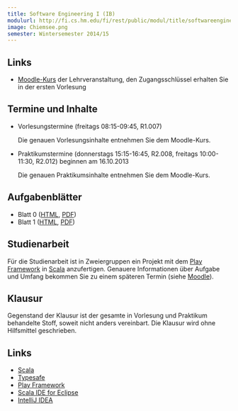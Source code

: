 ```yaml
---
title: Software Engineering I (IB)
modulurl: http://fi.cs.hm.edu/fi/rest/public/modul/title/softwareengineeringiib
image: Chiemsee.png
semester: Wintersemester 2014/15
---
```


<div class="row">
<div class="span6">

## Links

-   [Moodle-Kurs](https://moodle.hm.edu/course/view.php?id=5449) der Lehrveranstaltung,
    den Zugangsschlüssel erhalten Sie in der ersten Vorlesung

## Termine und Inhalte

-   Vorlesungstermine (freitags 08:15-09:45, R1.007)

    Die genauen Vorlesungsinhalte entnehmen Sie dem Moodle-Kurs.

-   Praktikumstermine (donnerstags 15:15-16:45, R2.008, freitags 10:00-11:30, R2.012) beginnen am 16.10.2013

    Die genauen Praktikumsinhalte entnehmen Sie dem Moodle-Kurs.

## Aufgabenblätter

-   Blatt 0 ([HTML](/lectures/swengiib/html/Blatt00.html),
             [PDF](/lectures/swengiib/pdf/Blatt00.pdf))
-   Blatt 1 ([HTML](/lectures/swengiib/html/Blatt01.html),
             [PDF](/lectures/swengiib/pdf/Blatt01.pdf))

</div>
<div class="span6">

## Studienarbeit

Für die Studienarbeit ist in Zweiergruppen ein Projekt mit dem
[Play Framework](https://www.playframework.com/) in [Scala](http://scala-lang.org/)
anzufertigen.
Genauere Informationen über Aufgabe und Umfang bekommen Sie zu einem späteren
Termin (siehe [Moodle](https://moodle.hm.edu/course/view.php?id=5449)).

## Klausur

Gegenstand der Klausur ist der gesamte in Vorlesung und Praktikum
behandelte Stoff, soweit nicht anders vereinbart. Die Klausur
wird ohne Hilfsmittel geschrieben.

## Links

-   [Scala](http://scala-lang.org/)
-   [Typesafe](https://typesafe.com/)
-   [Play Framework](https://www.playframework.com/)
-   [Scala IDE for Eclipse](http://scala-ide.org/)
-   [IntelliJ IDEA](http://www.jetbrains.com/idea/features/scala.html)


</div>
</div>
